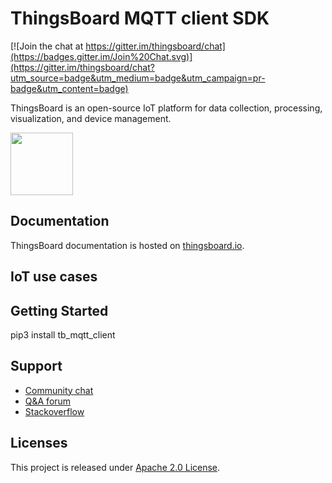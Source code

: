 # ThingsBoard MQTT client SDK
[![Join the chat at https://gitter.im/thingsboard/chat](https://badges.gitter.im/Join%20Chat.svg)](https://gitter.im/thingsboard/chat?utm_source=badge&utm_medium=badge&utm_campaign=pr-badge&utm_content=badge)

ThingsBoard is an open-source IoT platform for data collection, processing, visualization, and device management.

<img src="./img/logo.png?raw=true" width="100" height="100">

## Documentation

ThingsBoard documentation is hosted on [thingsboard.io](https://thingsboard.io/docs).

## IoT use cases


## Getting Started

pip3 install tb_mqtt_client

## Support

 - [Community chat](https://gitter.im/thingsboard/chat)
 - [Q&A forum](https://groups.google.com/forum/#!forum/thingsboard)
 - [Stackoverflow](http://stackoverflow.com/questions/tagged/thingsboard)

## Licenses

This project is released under [Apache 2.0 License](./LICENSE).
